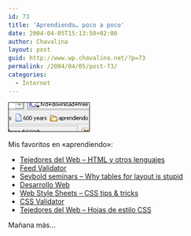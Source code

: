 ```yaml
---
id: 73
title: 'Aprendiendo… poco a poco'
date: 2004-04-05T15:13:50+02:00
author: Chavalina
layout: post
guid: http://www.wp.chavalina.net/?p=73
permalink: /2004/04/05/post-73/
categories:
  - Internet
---
```

<img src="/imagenes/fotos/aprendiendo.gif" alt="mis bookmarks" width="164" height="58" border="1" />

Mis favoritos en «aprendiendo»:

  * <a href="http://www.tejedoresdelweb.com/" target="_blank">Tejedores del Web &#8211; <acronym title="HyperText Markup Language">HTML</acronym> y otros lenguajes</a> 
  * <a href="http://feedvalidator.org/docs/rss2.html" target="_blank">Feed Validator</a>
  * <a href="http://www.hotdesign.com/seybold/index.html" target="_blank">Seybold seminars &#8211; Why tables for layout is stupid</a>
  * <a href="http://www.desarrolloweb.com/directorio/programacion/" target="_blank">Desarrollo Web</a>
  * <a href="http://www.w3.org/Style/Examples/007/figures.html" target="_blank">Web Style Sheets &#8211; <span title="Cascade Style Sheets" class="anotacion">CSS</span> tips & tricks</a> 
  * <a href="http://jigsaw.w3.org/css-validator/" target="_blank"><span title="Cascade Style Sheets" class="anotacion">CSS</span> Validator</a> 
  * <a href="http://www.tejedoresdelweb.com/307/article-1061.html" target="_blank">Tejedores del Web &#8211; Hojas de estilo <span title="Cascade Style Sheets" class="anotacion">CSS</span></a> 

Ma&ntilde;ana más…